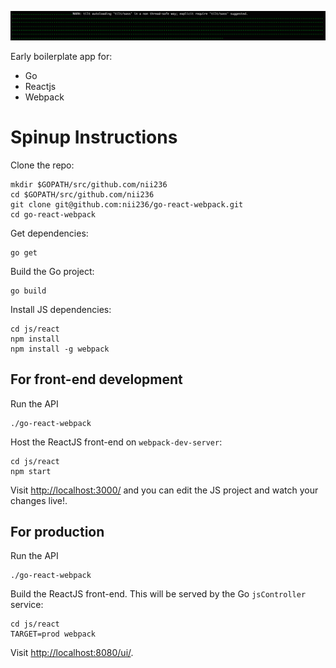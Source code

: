![Screenshot](/screenshots/screenshot.png)

Early boilerplate app for:

- Go
- Reactjs
- Webpack


# Spinup Instructions

Clone the repo:
```
mkdir $GOPATH/src/github.com/nii236
cd $GOPATH/src/github.com/nii236
git clone git@github.com:nii236/go-react-webpack.git
cd go-react-webpack
```

Get dependencies:
```
go get
```

 Build the Go project:
```
go build
```

Install JS dependencies:
```
cd js/react
npm install
npm install -g webpack
```

## For front-end development

Run the API
```
./go-react-webpack
```

Host the ReactJS front-end on `webpack-dev-server`:
```
cd js/react
npm start
```

Visit [http://localhost:3000/](http://localhost:3000/) and you can edit the JS project and watch your changes live!.

## For production

Run the API
```
./go-react-webpack
```

Build the ReactJS front-end. This will be served by the Go `jsController` service:
```
cd js/react
TARGET=prod webpack
```

Visit [http://localhost:8080/ui/](http://localhost:8080/ui/).
